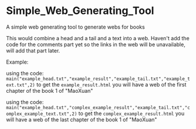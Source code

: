 # Simple_Web_Generating_Tool
A simple web generating tool to generate webs for books

This would combine a head and a tail and a text into a web.
Haven't add the code for the comments part yet so the links in the web will be unavailable, will add that part later.

Example:

using the code: `main("example_head.txt","example_result","example_tail.txt","example_text.txt",2)` to get the `example_result.html`
you will have a web of the first chapter of the book 1 of "MaoXuan"

using the code: `main("example_head.txt","complex_example_result","example_tail.txt","complex_example_text.txt",2)` to get the `complex_example_result.html`
you will have a web of the last chapter of the book 1 of "MaoXuan"
